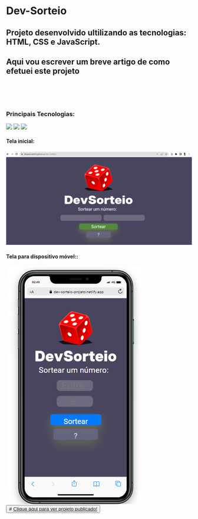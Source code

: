# Dev-Sorteio
<h2> Projeto desenvolvido ultilizando as tecnologias: HTML, CSS e JavaScript.<h2>
<p> Aqui vou escrever um breve artigo de como efetuei este projeto </p>
<br>
<br>
<h3>Principais Tecnologias:</h3>
<img src="https://img.shields.io/badge/CSS3-1572B6?style=for-the-badge&logo=css3&logoColor=white" />
<img margi="30 20" src="https://img.shields.io/badge/HTML5-E34F26?style=for-the-badge&logo=html5&logoColor=white" />
<img margi="30 20" src="https://img.shields.io/badge/JavaScript-F7DF1E?style=for-the-badge&logo=javascript&logoColor=black" />
<br>
 <h4>Tela inicial:<h4>
<img src="https://github.com/FelipeSilva0425/Dev-Sorteio/blob/main/assets/captura%20de%20tela%20dev%20sorteio%20.png">
  <h4>Tela para dispositivo móvel::<h4>
   <img src="https://github.com/FelipeSilva0425/Dev-Sorteio/blob/main/assets/tela%20de%20dispositivo%20movel%20dev%20sorteio.png">
  <br>
<button># <a href="https://dev-sorteio-projeto.netlify.app">Clique aqui para ver projeto publicado!</a>  </button>

